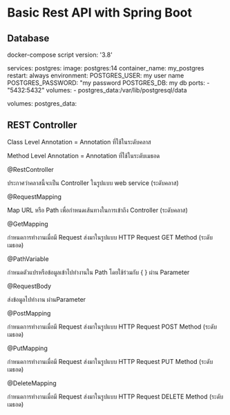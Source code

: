 # Basic Rest API with Spring Boot
## Database
docker-compose script
version: '3.8'

services:
  postgres:
    image: postgres:14
    container_name: my_postgres
    restart: always
    environment:
      POSTGRES_USER: my user name
      POSTGRES_PASSWORD: "my password
      POSTGRES_DB: my db
    ports:
      - "5432:5432"
    volumes:
      - postgres_data:/var/lib/postgresql/data

volumes:
  postgres_data:

## REST Controller

Class Level Annotation   = Annotation ที่ใช้ในระดับคลาส

Method Level Annotation = Annotation ที่ใช้ในระดับเมธอด

@RestController

ประกาศว่าคลาสนี้จะเป็น Controller ในรูปแบบ web service (ระดับคลาส)

@RequestMapping

Map URL หรือ Path เพื่อกำหนดเส้นทางในการเข้าถึง Controller (ระดับคลาส)

@GetMapping

กำหนดการทำงานเมื่อมี Request  ส่งมาในรูปแบบ HTTP Request GET Method (ระดับเมธอด)

@PathVariable

กำหนดตัวแปรหรือข้อมูลเข้าไปทำงานใน Path โดยใช้ร่วมกับ { } ผ่าน Parameter

@RequestBody

ส่งข้อมูลไปทำงาน ผ่านParameter

@PostMapping

กำหนดการทำงานเมื่อมี Request  ส่งมาในรูปแบบ HTTP Request POST Method (ระดับเมธอด)

@PutMapping

กำหนดการทำงานเมื่อมี Request  ส่งมาในรูปแบบ HTTP Request PUT Method (ระดับเมธอด)

@DeleteMapping

กำหนดการทำงานเมื่อมี Request  ส่งมาในรูปแบบ HTTP Request DELETE Method (ระดับเมธอด)
